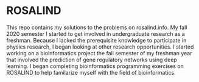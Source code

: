 # ROSALIND
This repo contains my solutions to the problems on rosalind.info.
My fall 2020 semester I started to get involved in undergraduate research as a freshman.
Because I lacked the prerequisite knowledge to participate in physics research, I began looking at other research opportunities.
I started working on a bioinformatics project the fall semester of my freshman year that involved the prediction of gene regulatory networks using deep learning.
I began completing bioinformatics programming exercises on ROSALIND to help familarize myself with the field of bioinformatics.
